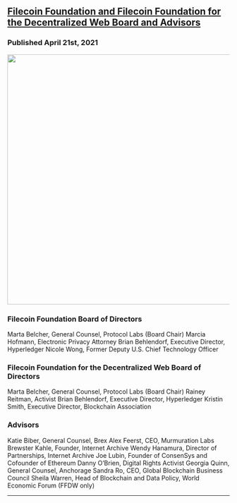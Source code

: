 

##  <a href="https://filecoinfoundation.medium.com/filecoin-foundation-board-of-directors-ed13da68c66a">Filecoin Foundation and Filecoin Foundation for the Decentralized Web Board and Advisors</a> 
### Published April 21st, 2021 

<img src="https://miro.medium.com/max/700/1*S3PoRqd08XP1Y4J8OyPRXg.png" style="width:1079px;height:567px;">

### Filecoin Foundation Board of Directors
Marta Belcher, General Counsel, Protocol Labs (Board Chair)
Marcia Hofmann, Electronic Privacy Attorney
Brian Behlendorf, Executive Director, Hyperledger
Nicole Wong, Former Deputy U.S. Chief Technology Officer

### Filecoin Foundation for the Decentralized Web Board of Directors
Marta Belcher, General Counsel, Protocol Labs (Board Chair)
Rainey Reitman, Activist
Brian Behlendorf, Executive Director, Hyperledger
Kristin Smith, Executive Director, Blockchain Association

### Advisors
Katie Biber, General Counsel, Brex
Alex Feerst, CEO, Murmuration Labs
Brewster Kahle, Founder, Internet Archive
Wendy Hanamura, Director of Partnerships, Internet Archive
Joe Lubin, Founder of ConsenSys and Cofounder of Ethereum
Danny O’Brien, Digital Rights Activist
Georgia Quinn, General Counsel, Anchorage
Sandra Ro, CEO, Global Blockchain Business Council
Sheila Warren, Head of Blockchain and Data Policy, World Economic Forum (FFDW only)


***




